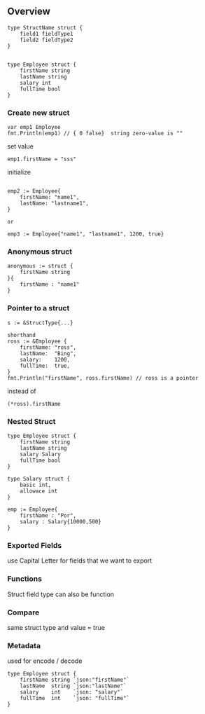 ## Overview
```
type StructName struct {
    field1 fieldType1
    field2 fieldType2
}
```

```

type Employee struct {
	firstName string
	lastName string
	salary int
	fullTime bool
}
```

### Create new struct

```
var emp1 Employee
fmt.Println(emp1) // { 0 false}  string zero-value is ""
```

set value
```
emp1.firstName = "sss"
```

initialize

```

emp2 := Employee{
    firstName: "name1",
    lastName: "lastname1",
}

or 

emp3 := Employee{"name1", "lastname1", 1200, true}

```


### Anonymous struct

```
anonymous := struct {
    firstName string
}{
    firstName : "name1"
}
```

### Pointer to a struct

```
s := &StructType{...}
```

```
shorthand
ross := &Employee {
    firstName: "ross",
    lastName:  "Bing",
    salary:    1200,
    fullTime:  true,
}
fmt.Println("firstName", ross.firstName) // ross is a pointer
```
instead of 
```
(*ross).firstName
```

### Nested Struct

```
type Employee struct {
	firstName string
	lastName string
	salary Salary
	fullTime bool
}

type Salary struct {
    basic int,
    allowace int
}

emp := Employee{
    firstName : "Por",
    salary : Salary{10000,500}
}

```

### Exported Fields

use Capital Letter for fields that we want to export

### Functions

Struct field type can also be function

### Compare

same struct type and value = true

### Metadata

used for encode / decode

```
type Employee struct {
	firstName string `json:"firstName"`
	lastName  string `json:"lastName"`
	salary    int    `json: "salary"`
	fullTime  int    `json: "fullTime"`
}
```